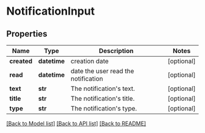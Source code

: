 # NotificationInput

## Properties
Name | Type | Description | Notes
------------ | ------------- | ------------- | -------------
**created** | **datetime** | creation date | [optional] 
**read** | **datetime** | date the user read the notification | [optional] 
**text** | **str** | The notification&#39;s text. | [optional] 
**title** | **str** | The notification&#39;s title. | [optional] 
**type** | **str** | The notification&#39;s type. | [optional] 

[[Back to Model list]](../README.md#documentation-for-models) [[Back to API list]](../README.md#documentation-for-api-endpoints) [[Back to README]](../README.md)


